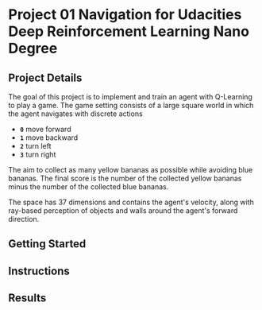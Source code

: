# Project 01 Navigation for Udacities Deep Reinforcement Learning Nano Degree

## Project Details
The goal of this project is to implement and train an agent with Q-Learning to play a game. The game setting consists of a large square world in which the agent navigates with discrete actions 
- **`0`** move forward
- **`1`** move backward 
- **`2`** turn left
- **`3`** turn right

The aim to collect as many yellow bananas as possible while avoiding blue bananas. The final score is the number of the collected yellow bananas minus the number of the collected blue bananas.

The space has 37 dimensions and contains the agent's velocity, along with ray-based perception of objects and walls around the agent's forward direction.

## Getting Started

## Instructions

## Results
